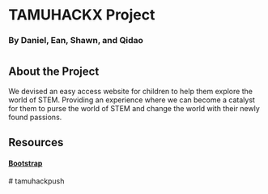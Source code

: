 <h1>TAMUHACKX Project</h1> 
<h3>By Daniel, Ean, Shawn, and Qidao</h3>
<h1></h1>
<h2>About the Project</h2>
<p>We devised an easy access website for children to help them explore the world of STEM. Providing an experience where we can become a catalyst for them to purse the world of STEM and change the world with their newly found passions.</p>

<h2>Resources</h2>
<a href = "https://getbootstrap.com">
<h4>Bootstrap</h4>
</a>


#   t a m u h a c k p u s h  
 